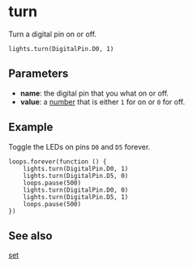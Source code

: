 # turn

Turn a digital pin on or off.

```sig
lights.turn(DigitalPin.D0, 1)
```

## Parameters

* **name**: the digital pin that you what on or off.
* **value**: a [number](/types/number) that is either `1` for on or `0` for off.

## Example

Toggle the LEDs on pins `D0` and `D5` forever.

```blocks
loops.forever(function () {
    lights.turn(DigitalPin.D0, 1)
    lights.turn(DigitalPin.D5, 0)
    loops.pause(500)
    lights.turn(DigitalPin.D0, 0)
    lights.turn(DigitalPin.D5, 1)
    loops.pause(500)
})
```

## See also

[set](/reference/lights/set)
